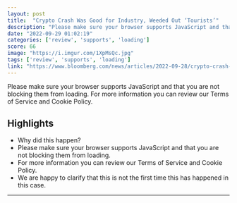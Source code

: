 ```yaml
---
layout: post
title:  "Crypto Crash Was Good for Industry, Weeded Out ‘Tourists’"
description: "Please make sure your browser supports JavaScript and that you are not blocking them from loading. For more information you can review our Terms of Service and Cookie Policy."
date: "2022-09-29 01:02:19"
categories: ['review', 'supports', 'loading']
score: 66
image: "https://i.imgur.com/1XpMsQc.jpg"
tags: ['review', 'supports', 'loading']
link: "https://www.bloomberg.com/news/articles/2022-09-28/crypto-crash-was-good-for-industry-weeded-out-tourists"
---
```


Please make sure your browser supports JavaScript and that you are not blocking them from loading. For more information you can review our Terms of Service and Cookie Policy.

## Highlights

- Why did this happen?
- Please make sure your browser supports JavaScript and that you are not blocking them from loading.
- For more information you can review our Terms of Service and Cookie Policy.
- We are happy to clarify that this is not the first time this has happened in this case.

---
